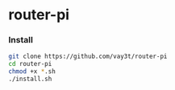 # router-pi

### Install
```bash
git clone https://github.com/vay3t/router-pi
cd router-pi
chmod +x *.sh
./install.sh
```
